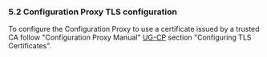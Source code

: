 ### 5.2 Configuration Proxy TLS configuration

To configure the Configuration Proxy to use a certificate issued by a trusted CA follow "Configuration Proxy Manual" [UG-CP](#Ref_UG-CP) section "Configuring TLS Certificates".